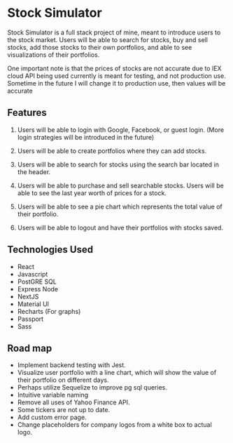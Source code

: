 # Stock Simulator

Stock Simulator is a full stack project of mine, meant to introduce users to the stock market.
Users will be able to search for stocks, buy and sell stocks, add those stocks to their own portfolios, and able to see visualizations of their portfolios.

One important note is that the prices of stocks are not accurate due to IEX cloud API being used currently
is meant for testing, and not production use. Sometime in the future I will change it to production use, then values will be accurate 

## Features

1. Users will be able to login with Google, Facebook, or guest login. (More login strategies will be introduced in the future)

2. Users will be able to create portfolios where they can add stocks. 

3. Users will be able to search for stocks using the search bar located in the header.

4. Users will be able to purchase and sell searchable stocks. Users will be able to see the last year worth of prices for a stock.

5. Users will be able to see a pie chart which represents the total value of their portfolio.

6. Users will be able to logout and have their portfolios with stocks saved. 

## Technologies Used

- React
- Javascript
- PostGRE SQL
- Express Node
- NextJS
- Material UI
- Recharts (For graphs)
- Passport
- Sass

## Road map

 - Implement backend testing with Jest. 
 - Visualize user portfolio with a line chart, which will show the value of their portfolio on different days. 
 - Perhaps utilize Sequelize to improve pg sql queries. 
 - Intuitive variable naming
 - Remove all uses of Yahoo Finance API. 
 - Some tickers are not up to date.
 - Add custom error page.
 - Change placeholders for company logos from a white box to actual logo. 